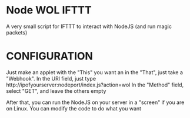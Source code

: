 # Node WOL IFTTT
A very small script for IFTTT to interact with NodeJS (and run magic packets)

# CONFIGURATION

Just make an applet with the "This" you want an in the "That", just take a "Webhook".
In the URl field, just type http://ipofyourserver:nodeport/index.js?action=wol
In the "Method" field, select "GET", and leave the others empty

After that, you can run the NodeJS on your server in a "screen" if you are on Linux.
You can modify the code to do what you want
